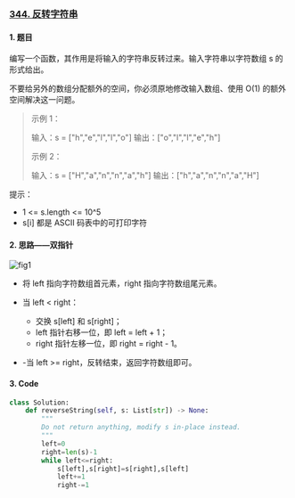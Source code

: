 ### [344. 反转字符串](https://leetcode-cn.com/problems/reverse-string/)

#### 1. 题目

编写一个函数，其作用是将输入的字符串反转过来。输入字符串以字符数组 s 的形式给出。

不要给另外的数组分配额外的空间，你必须原地修改输入数组、使用 O(1) 的额外空间解决这一问题。

> 示例 1：
>
> 输入：s = ["h","e","l","l","o"]
> 输出：["o","l","l","e","h"]
>
> 示例 2：
>
> 输入：s = ["H","a","n","n","a","h"]
> 输出：["h","a","n","n","a","H"]


提示：

- 1 <= s.length <= 10^5
- s[i] 都是 ASCII 码表中的可打印字符

#### 2. 思路——双指针

![fig1](https://assets.leetcode-cn.com/solution-static/344/344_fig1.png)

- 将 left 指向字符数组首元素，right 指向字符数组尾元素。

- 当 left < right：

  - 交换 s[left] 和 s[right]；
  - left 指针右移一位，即 left = left + 1；
  - right 指针左移一位，即 right = right - 1。

- -当 left >= right，反转结束，返回字符数组即可。

  

#### 3. Code

```python
class Solution:
    def reverseString(self, s: List[str]) -> None:
        """
        Do not return anything, modify s in-place instead.
        """
        left=0
        right=len(s)-1
        while left<=right:
            s[left],s[right]=s[right],s[left]
            left+=1
            right-=1
```

